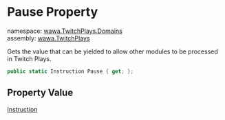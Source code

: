 # Pause Property

namespace: [wawa\.TwitchPlays\.Domains](../../wawa.TwitchPlays.Domains.md)<br />
assembly: [wawa\.TwitchPlays](../../../wawa.TwitchPlays.md)

Gets the value that can be yielded to allow other modules to be processed in Twitch Plays\.

```csharp
public static Instruction Pause { get; };
```

## Property Value

[Instruction](../../../wawa.TwitchPlays/wawa.TwitchPlays.Domains/Instruction.md)


